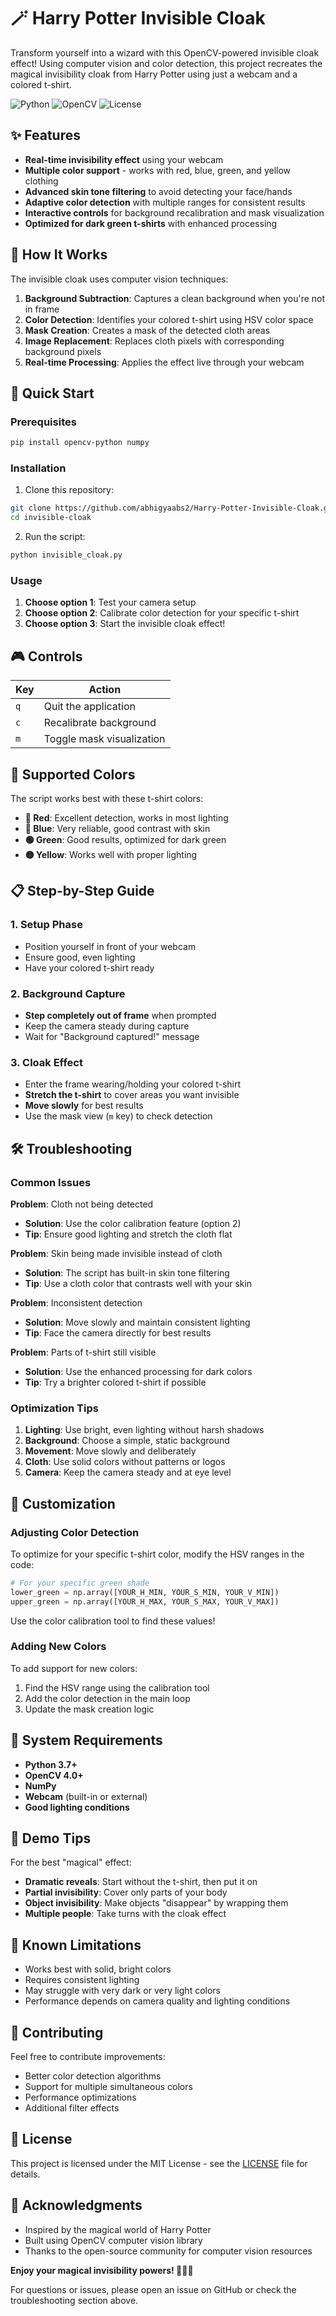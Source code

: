 # 🪄 Harry Potter Invisible Cloak

Transform yourself into a wizard with this OpenCV-powered invisible cloak effect! Using computer vision and color detection, this project recreates the magical invisibility cloak from Harry Potter using just a webcam and a colored t-shirt.

![Python](https://img.shields.io/badge/python-v3.7+-blue.svg)
![OpenCV](https://img.shields.io/badge/OpenCV-v4.0+-green.svg)
![License](https://img.shields.io/badge/license-MIT-blue.svg)

## ✨ Features

- **Real-time invisibility effect** using your webcam
- **Multiple color support** - works with red, blue, green, and yellow clothing
- **Advanced skin tone filtering** to avoid detecting your face/hands
- **Adaptive color detection** with multiple ranges for consistent results
- **Interactive controls** for background recalibration and mask visualization
- **Optimized for dark green t-shirts** with enhanced processing

## 🎯 How It Works

The invisible cloak uses computer vision techniques:

1. **Background Subtraction**: Captures a clean background when you're not in frame
2. **Color Detection**: Identifies your colored t-shirt using HSV color space
3. **Mask Creation**: Creates a mask of the detected cloth areas
4. **Image Replacement**: Replaces cloth pixels with corresponding background pixels
5. **Real-time Processing**: Applies the effect live through your webcam

## 🚀 Quick Start

### Prerequisites

```bash
pip install opencv-python numpy
```

### Installation

1. Clone this repository:
```bash
git clone https://github.com/abhigyaabs2/Harry-Potter-Invisible-Cloak.git
cd invisible-cloak
```

2. Run the script:
```bash
python invisible_cloak.py
```

### Usage

1. **Choose option 1**: Test your camera setup
2. **Choose option 2**: Calibrate color detection for your specific t-shirt
3. **Choose option 3**: Start the invisible cloak effect!

## 🎮 Controls

| Key | Action |
|-----|--------|
| `q` | Quit the application |
| `c` | Recalibrate background |
| `m` | Toggle mask visualization |

## 🎨 Supported Colors

The script works best with these t-shirt colors:

- **🔴 Red**: Excellent detection, works in most lighting
- **🔵 Blue**: Very reliable, good contrast with skin
- **🟢 Green**: Good results, optimized for dark green
- **🟡 Yellow**: Works well with proper lighting

## 📋 Step-by-Step Guide

### 1. Setup Phase
- Position yourself in front of your webcam
- Ensure good, even lighting
- Have your colored t-shirt ready

### 2. Background Capture
- **Step completely out of frame** when prompted
- Keep the camera steady during capture
- Wait for "Background captured!" message

### 3. Cloak Effect
- Enter the frame wearing/holding your colored t-shirt
- **Stretch the t-shirt** to cover areas you want invisible
- **Move slowly** for best results
- Use the mask view (`m` key) to check detection

## 🛠️ Troubleshooting

### Common Issues

**Problem**: Cloth not being detected
- **Solution**: Use the color calibration feature (option 2)
- **Tip**: Ensure good lighting and stretch the cloth flat

**Problem**: Skin being made invisible instead of cloth
- **Solution**: The script has built-in skin tone filtering
- **Tip**: Use a cloth color that contrasts well with your skin

**Problem**: Inconsistent detection
- **Solution**: Move slowly and maintain consistent lighting
- **Tip**: Face the camera directly for best results

**Problem**: Parts of t-shirt still visible
- **Solution**: Use the enhanced processing for dark colors
- **Tip**: Try a brighter colored t-shirt if possible

### Optimization Tips

1. **Lighting**: Use bright, even lighting without harsh shadows
2. **Background**: Choose a simple, static background
3. **Movement**: Move slowly and deliberately
4. **Cloth**: Use solid colors without patterns or logos
5. **Camera**: Keep the camera steady and at eye level

## 🔧 Customization

### Adjusting Color Detection

To optimize for your specific t-shirt color, modify the HSV ranges in the code:

```python
# For your specific green shade
lower_green = np.array([YOUR_H_MIN, YOUR_S_MIN, YOUR_V_MIN])
upper_green = np.array([YOUR_H_MAX, YOUR_S_MAX, YOUR_V_MAX])
```

Use the color calibration tool to find these values!

### Adding New Colors

To add support for new colors:

1. Find the HSV range using the calibration tool
2. Add the color detection in the main loop
3. Update the mask creation logic

## 📱 System Requirements

- **Python 3.7+**
- **OpenCV 4.0+**
- **NumPy**
- **Webcam** (built-in or external)
- **Good lighting conditions**

## 🎪 Demo Tips

For the best "magical" effect:

- **Dramatic reveals**: Start without the t-shirt, then put it on
- **Partial invisibility**: Cover only parts of your body
- **Object invisibility**: Make objects "disappear" by wrapping them
- **Multiple people**: Take turns with the cloak effect

## 🐛 Known Limitations

- Works best with solid, bright colors
- Requires consistent lighting
- May struggle with very dark or very light colors
- Performance depends on camera quality and lighting conditions

## 🤝 Contributing

Feel free to contribute improvements:

- Better color detection algorithms
- Support for multiple simultaneous colors
- Performance optimizations
- Additional filter effects

## 📄 License

This project is licensed under the MIT License - see the [LICENSE](LICENSE) file for details.

## 🙏 Acknowledgments

- Inspired by the magical world of Harry Potter
- Built using OpenCV computer vision library
- Thanks to the open-source community for computer vision resources


**Enjoy your magical invisibility powers! 🧙‍♂️✨**

For questions or issues, please open an issue on GitHub or check the troubleshooting section above.
